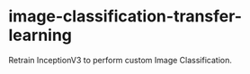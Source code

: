 # image-classification-transfer-learning
Retrain InceptionV3 to perform custom Image Classification.
